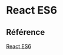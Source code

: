 # React ES6
## Référence
[React ES6]([https://link](https://www.w3schools.com/react/react_es6.asp))
